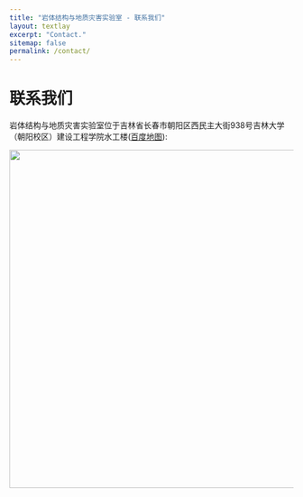 ```yaml
---
title: "岩体结构与地质灾害实验室 - 联系我们"
layout: textlay
excerpt: "Contact."
sitemap: false
permalink: /contact/
---
```


# 联系我们


岩体结构与地质灾害实验室位于吉林省长春市朝阳区西民主大街938号吉林大学（朝阳校区）建设工程学院水工楼([百度地图](https://map.baidu.com/poi/吉林大学(朝阳校区)-水工楼/@13949784.315,5418361.11,19z?uid=020d30e30175766aa3acc4db&ugc_type=3&ugc_ver=1&device_ratio=2&compat=1&pcevaname=pc4.1&querytype=detailConInfo&da_src=shareurl)):


<img src="{{ site.url }}{{ site.baseurl }}/images/contactpic/image2.jpeg" style="width: 600px">

<!--
### Parking

There are two car parks in close proximity to Rock Hall shown on the map above:

Parking off [4th Street](https://www.google.com/maps/place/Third+Street+Garage/@37.768572,-122.38973,18z/data=!3m1!4b1!4m2!3m1!1s0x808f7fc58c60662d:0x6886a31478ecb0) (charged by the hour)
Parking off [South Street](https://www.google.com/maps/search/401+South+Street/@37.76892,-122.388106,19z/data=!3m1!4b1) (charged by the day, or 2hrs)
 
### Public transport
There are two MUNI lines with stops in close proximity to UCSF Mission Bay: the T-Third St and 55-16th St.

1. T-Third St. [link](https://www.sfmta.com/routes/t-third-street)
1. 55-16th St. [link](https://www.sfmta.com/routes/55-16th-street)
 
### UCSF Shuttle
Several UCSF shuttle lines stop on 4th Street outside Rock Hall. Shuttles arrive across the street from Rock Hall (east) and leave on the same side of the street as Rock Hall (west), see map above.

- The UCSF Shuttle map can be found [here](https://campuslifeservices.ucsf.edu/upload/transportation/files/UCSF_Shuttle_Map_8.5x11.pdf)

- The Next Shuttle can be found [here](https://ucsf.tripshot.com/)

-->
